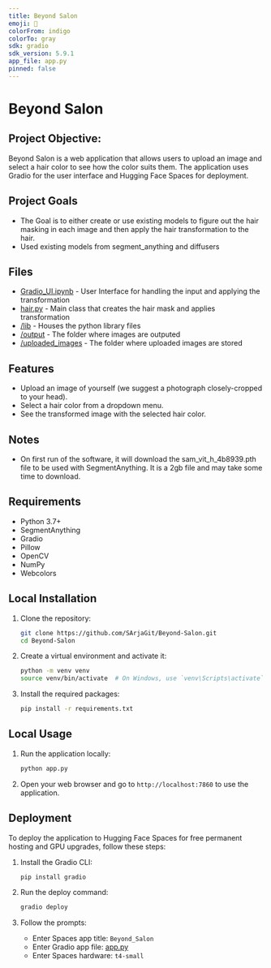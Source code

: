 ```yaml
---
title: Beyond Salon
emoji: 👀
colorFrom: indigo
colorTo: gray
sdk: gradio
sdk_version: 5.9.1
app_file: app.py
pinned: false
---
```


# Beyond Salon

## Project Objective:

Beyond Salon is a web application that allows users to upload an image and select a hair color to see how the color suits them. The application uses Gradio for the user interface and Hugging Face Spaces for deployment.

## Project Goals
- The Goal is to either create or use existing models to figure out the hair masking in each image and then apply the hair transformation to the hair.
- Used existing models from segment_anything and diffusers
  
## Files
* [Gradio_UI.ipynb](https://github.com/SArjaGit/Project-3/blob/Read-me-Branch/Gradio_UI.ipynb) - User Interface for handling the input and applying the transformation 
* [hair.py](https://github.com/SArjaGit/Project-3/blob/main/lib/hair.py) - Main class that creates the hair mask and applies transformation
* [/lib](https://github.com/SArjaGit/Beyond-Salon/tree/main/lib) - Houses the python library files
* [/output](https://github.com/SArjaGit/Beyond-Salon/tree/main/output) - The folder where images are outputed
* [/uploaded_images](https://github.com/SArjaGit/Beyond-Salon/tree/main/uploaded_images) - The folder where uploaded images are stored

## Features

- Upload an image of yourself (we suggest a photograph closely-cropped to your head).
- Select a hair color from a dropdown menu.
- See the transformed image with the selected hair color.

## Notes

- On first run of the software, it will download the sam_vit_h_4b8939.pth file to be used with SegmentAnything.  It is a 2gb file and may take some time to download.

## Requirements

- Python 3.7+
- SegmentAnything
- Gradio
- Pillow
- OpenCV
- NumPy
- Webcolors

## Local Installation

1. Clone the repository:
    ```bash
    git clone https://github.com/SArjaGit/Beyond-Salon.git
    cd Beyond-Salon
    ```

2. Create a virtual environment and activate it:
    ```bash
    python -m venv venv
    source venv/bin/activate  # On Windows, use `venv\Scripts\activate`
    ```

3. Install the required packages:
    ```bash
    pip install -r requirements.txt
    ```

## Local Usage

1. Run the application locally:
    ```bash
    python app.py
    ```

2. Open your web browser and go to `http://localhost:7860` to use the application.

## Deployment

To deploy the application to Hugging Face Spaces for free permanent hosting and GPU upgrades, follow these steps:

1. Install the Gradio CLI:
    ```bash
    pip install gradio
    ```

2. Run the deploy command:
    ```bash
    gradio deploy
    ```

3. Follow the prompts:
    - Enter Spaces app title: `Beyond_Salon`
    - Enter Gradio app file: [app.py](http://_vscodecontentref_/1)
    - Enter Spaces hardware: `t4-small`
